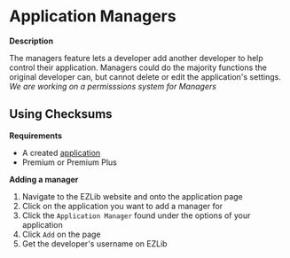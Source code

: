 # Application Managers

**Description**

The managers feature lets a developer add another developer to help control their application. Managers could do the majority functions the original developer can, but cannot delete or edit the application's settings.
*We are working on a permisssions system for Managers*

## Using Checksums

__Requirements__
* A created [application](https://ezlib.io/apps/new)
* Premium or Premium Plus

__Adding a manager__
1. Navigate to the EZLib website and onto the application page
2. Click on the application you want to add a manager for
3. Click the `Application Manager` found under the options of your application
4. Click `Add` on the page
5. Get the developer's username on EZLib
